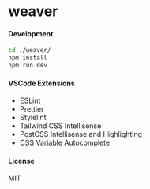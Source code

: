 # weaver

#### Development

```sh
cd ./weaver/
npm install
npm run dev
```

#### VSCode Extensions

- ESLint
- Prettier
- Stylelint
- Tailwind CSS Intellisense
- PostCSS Intellisense and Highlighting
- CSS Variable Autocomplete

#### License

MIT
